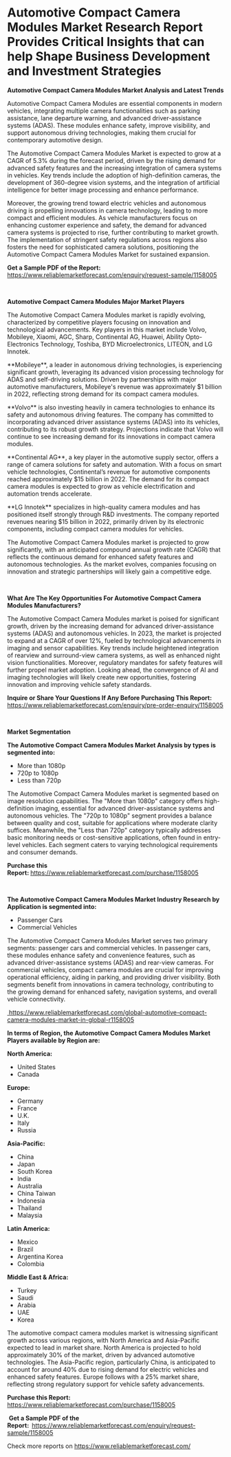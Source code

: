 <p><h1>Automotive Compact Camera Modules Market Research Report Provides Critical Insights that can help Shape Business Development and Investment Strategies</h1></p><p><strong>Automotive Compact Camera Modules Market Analysis and Latest Trends</strong></p>
<p><p>Automotive Compact Camera Modules are essential components in modern vehicles, integrating multiple camera functionalities such as parking assistance, lane departure warning, and advanced driver-assistance systems (ADAS). These modules enhance safety, improve visibility, and support autonomous driving technologies, making them crucial for contemporary automotive design.</p><p>The Automotive Compact Camera Modules Market is expected to grow at a CAGR of 5.3% during the forecast period, driven by the rising demand for advanced safety features and the increasing integration of camera systems in vehicles. Key trends include the adoption of high-definition cameras, the development of 360-degree vision systems, and the integration of artificial intelligence for better image processing and enhance performance. </p><p>Moreover, the growing trend toward electric vehicles and autonomous driving is propelling innovations in camera technology, leading to more compact and efficient modules. As vehicle manufacturers focus on enhancing customer experience and safety, the demand for advanced camera systems is projected to rise, further contributing to market growth. The implementation of stringent safety regulations across regions also fosters the need for sophisticated camera solutions, positioning the Automotive Compact Camera Modules Market for sustained expansion.</p></p>
<p><strong>Get a Sample PDF of the Report:&nbsp;</strong> <a href="https://www.reliablemarketforecast.com/enquiry/request-sample/1158005?utm_campaign=2755&utm_medium=2&utm_source=Github&utm_content=ia&utm_term=28022025&utm_id=automotive-compact-camera-modules">https://www.reliablemarketforecast.com/enquiry/request-sample/1158005</a></p>
<p>&nbsp;</p>
<p><strong>Automotive Compact Camera Modules Major Market Players</strong></p>
<p><p>The Automotive Compact Camera Modules market is rapidly evolving, characterized by competitive players focusing on innovation and technological advancements. Key players in this market include Volvo, Mobileye, Xiaomi, AGC, Sharp, Continental AG, Huawei, Ability Opto-Electronics Technology, Toshiba, BYD Microelectronics, LITEON, and LG Innotek.</p><p>**Mobileye**, a leader in autonomous driving technologies, is experiencing significant growth, leveraging its advanced vision processing technology for ADAS and self-driving solutions. Driven by partnerships with major automotive manufacturers, Mobileye's revenue was approximately $1 billion in 2022, reflecting strong demand for its compact camera modules.</p><p>**Volvo** is also investing heavily in camera technologies to enhance its safety and autonomous driving features. The company has committed to incorporating advanced driver assistance systems (ADAS) into its vehicles, contributing to its robust growth strategy. Projections indicate that Volvo will continue to see increasing demand for its innovations in compact camera modules.</p><p>**Continental AG**, a key player in the automotive supply sector, offers a range of camera solutions for safety and automation. With a focus on smart vehicle technologies, Continental’s revenue for automotive components reached approximately $15 billion in 2022. The demand for its compact camera modules is expected to grow as vehicle electrification and automation trends accelerate.</p><p>**LG Innotek** specializes in high-quality camera modules and has positioned itself strongly through R&D investments. The company reported revenues nearing $15 billion in 2022, primarily driven by its electronic components, including compact camera modules for vehicles.</p><p>The Automotive Compact Camera Modules market is projected to grow significantly, with an anticipated compound annual growth rate (CAGR) that reflects the continuous demand for enhanced safety features and autonomous technologies. As the market evolves, companies focusing on innovation and strategic partnerships will likely gain a competitive edge.</p></p>
<p>&nbsp;</p>
<p><strong>What Are The Key Opportunities For Automotive Compact Camera Modules Manufacturers?</strong></p>
<p><p>The Automotive Compact Camera Modules market is poised for significant growth, driven by the increasing demand for advanced driver-assistance systems (ADAS) and autonomous vehicles. In 2023, the market is projected to expand at a CAGR of over 12%, fueled by technological advancements in imaging and sensor capabilities. Key trends include heightened integration of rearview and surround-view camera systems, as well as enhanced night vision functionalities. Moreover, regulatory mandates for safety features will further propel market adoption. Looking ahead, the convergence of AI and imaging technologies will likely create new opportunities, fostering innovation and improving vehicle safety standards.</p></p>
<p><strong>Inquire or Share Your Questions If Any Before Purchasing This Report:</strong> <a href="https://www.reliablemarketforecast.com/enquiry/pre-order-enquiry/1158005?utm_campaign=2755&utm_medium=2&utm_source=Github&utm_content=ia&utm_term=28022025&utm_id=automotive-compact-camera-modules">https://www.reliablemarketforecast.com/enquiry/pre-order-enquiry/1158005</a></p>
<p>&nbsp;</p>
<p><strong>Market Segmentation</strong></p>
<p><strong>The Automotive Compact Camera Modules Market Analysis by types is segmented into:</strong></p>
<p><ul><li>More than 1080p</li><li>720p to 1080p</li><li>Less than 720p</li></ul></p>
<p><p>The Automotive Compact Camera Modules market is segmented based on image resolution capabilities. The "More than 1080p" category offers high-definition imaging, essential for advanced driver-assistance systems and autonomous vehicles. The "720p to 1080p" segment provides a balance between quality and cost, suitable for applications where moderate clarity suffices. Meanwhile, the "Less than 720p" category typically addresses basic monitoring needs or cost-sensitive applications, often found in entry-level vehicles. Each segment caters to varying technological requirements and consumer demands.</p></p>
<p><strong>Purchase this Report:&nbsp;</strong><a href="https://www.reliablemarketforecast.com/purchase/1158005?utm_campaign=2755&utm_medium=2&utm_source=Github&utm_content=ia&utm_term=28022025&utm_id=automotive-compact-camera-modules">https://www.reliablemarketforecast.com/purchase/1158005</a></p>
<p>&nbsp;</p>
<p><strong>The Automotive Compact Camera Modules Market Industry Research by Application is segmented into:</strong></p>
<p><ul><li>Passenger Cars</li><li>Commercial Vehicles</li></ul></p>
<p><p>The Automotive Compact Camera Modules Market serves two primary segments: passenger cars and commercial vehicles. In passenger cars, these modules enhance safety and convenience features, such as advanced driver-assistance systems (ADAS) and rear-view cameras. For commercial vehicles, compact camera modules are crucial for improving operational efficiency, aiding in parking, and providing driver visibility. Both segments benefit from innovations in camera technology, contributing to the growing demand for enhanced safety, navigation systems, and overall vehicle connectivity.</p></p>
<p><a href="https://www.reliablemarketforecast.com/global-automotive-compact-camera-modules-market-in-global-r1158005?utm_campaign=2755&utm_medium=2&utm_source=Github&utm_content=ia&utm_term=28022025&utm_id=automotive-compact-camera-modules">&nbsp;https://www.reliablemarketforecast.com/global-automotive-compact-camera-modules-market-in-global-r1158005</a></p>
<p><strong>In terms of Region, the Automotive Compact Camera Modules Market Players available by Region are:</strong></p>
<p>
    <p> <strong> North America: </strong>
        <ul>
            <li>United States</li>
            <li>Canada</li>
        </ul>
        </p> 
    <p> <strong> Europe: </strong>
        <ul>
            <li>Germany</li>
            <li>France</li>
            <li>U.K.</li>
            <li>Italy</li>
            <li>Russia</li>
        </ul>
        </p> 
    <p> <strong> Asia-Pacific: </strong>
        <ul>
            <li>China</li>
            <li>Japan</li>
            <li>South Korea</li>
            <li>India</li>
            <li>Australia</li>
            <li>China Taiwan</li>
            <li>Indonesia</li>
            <li>Thailand</li>
            <li>Malaysia</li>
        </ul>
        </p> 
    <p> <strong> Latin America: </strong>
        <ul>
            <li>Mexico</li>
            <li>Brazil</li>
            <li>Argentina Korea</li>
            <li>Colombia</li>
        </ul>
        </p> 
    <p> <strong> Middle East & Africa: </strong>
        <ul>
            <li>Turkey</li>
            <li>Saudi</li>
            <li>Arabia</li>
            <li>UAE</li>
            <li>Korea</li>
        </ul>
    </p>
    </p>
<p><p>The automotive compact camera modules market is witnessing significant growth across various regions, with North America and Asia-Pacific expected to lead in market share. North America is projected to hold approximately 30% of the market, driven by advanced automotive technologies. The Asia-Pacific region, particularly China, is anticipated to account for around 40% due to rising demand for electric vehicles and enhanced safety features. Europe follows with a 25% market share, reflecting strong regulatory support for vehicle safety advancements.</p></p>
<p><strong>Purchase this Report: </strong><a href="https://www.reliablemarketforecast.com/purchase/1158005?utm_campaign=2755&utm_medium=2&utm_source=Github&utm_content=ia&utm_term=28022025&utm_id=automotive-compact-camera-modules">https://www.reliablemarketforecast.com/purchase/1158005</a></p>
<p>&nbsp;<strong>Get a Sample PDF of the Report:&nbsp;&nbsp;</strong><a href="https://www.reliablemarketforecast.com/enquiry/request-sample/1158005?utm_campaign=2755&utm_medium=2&utm_source=Github&utm_content=ia&utm_term=28022025&utm_id=automotive-compact-camera-modules">https://www.reliablemarketforecast.com/enquiry/request-sample/1158005</a></p>
<p><strong></strong></p>
<p>Check more reports on <a href="https://www.reliablemarketforecast.com/?utm_campaign=2755&utm_medium=2&utm_source=Github&utm_content=ia&utm_term=28022025&utm_id=automotive-compact-camera-modules">https://www.reliablemarketforecast.com/</a></p>